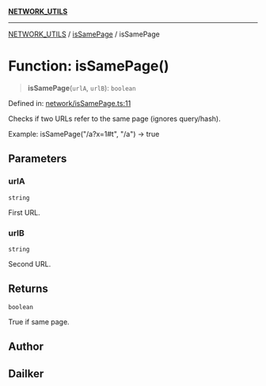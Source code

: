 [**NETWORK_UTILS**](../../README.md)

***

[NETWORK_UTILS](../../README.md) / [isSamePage](../README.md) / isSamePage

# Function: isSamePage()

> **isSamePage**(`urlA`, `urlB`): `boolean`

Defined in: [network/isSamePage.ts:11](https://github.com/dailker/everyutil/blob/7c30ec40bbb398255a9be572db0a537e8bcb9c11/src/network/isSamePage.ts#L11)

Checks if two URLs refer to the same page (ignores query/hash).

Example: isSamePage("/a?x=1#t", "/a") → true

## Parameters

### urlA

`string`

First URL.

### urlB

`string`

Second URL.

## Returns

`boolean`

True if same page.

## Author

## Dailker

